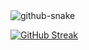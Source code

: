 <picture>
  <source media="(prefers-color-scheme: dark)" srcset="https://raw.githubusercontent.com/astr0gator/astr0gator/output/github-contribution-grid-snake-dark.svg?palette=github-dark" />
  <source media="(prefers-color-scheme: light)" srcset="https://raw.githubusercontent.com/astr0gator/astr0gator/output/github-contribution-grid-snake.svg" />
  <img alt="github-snake" src="github-snake.svg" />
</picture>

[![GitHub Streak](https://streak-stats.demolab.com/?user=astr0gator)](https://git.io/streak-stats)
